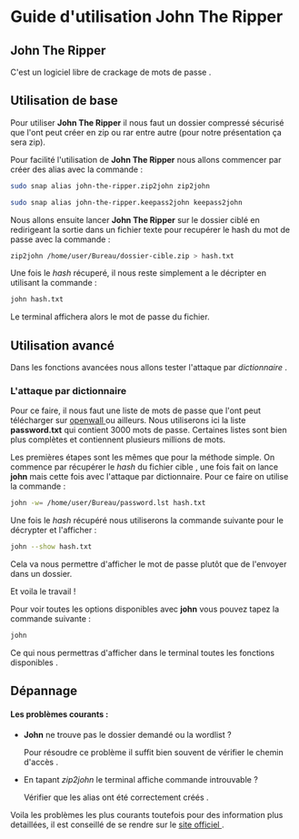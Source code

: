 # Guide d'utilisation John The Ripper

## John The Ripper
C'est un logiciel libre de crackage de mots de passe .

## Utilisation de base
Pour utiliser **John The Ripper** il nous faut un dossier compressé sécurisé que l'ont peut créer en zip ou rar entre autre (pour notre présentation ça sera zip).

Pour facilité l'utilisation de **John The Ripper** nous allons commencer par créer des alias avec la commande :

```Bash
sudo snap alias john-the-ripper.zip2john zip2john
```

```Bash
sudo snap alias john-the-ripper.keepass2john keepass2john
```

Nous allons ensuite lancer **John The Ripper** sur le dossier ciblé en redirigeant la sortie dans un fichier texte pour recupérer le hash du mot de passe avec la commande :

```Bash
zip2john /home/user/Bureau/dossier-cible.zip > hash.txt
```

Une fois le _hash_ récuperé, il nous reste simplement a le décripter en utilisant la commande :

```Bash
john hash.txt
```

Le terminal affichera alors le mot de passe du fichier.  

## Utilisation avancé

Dans les fonctions avancées nous allons tester l'attaque par _dictionnaire_ .

### L'attaque par dictionnaire

Pour ce faire, il nous faut une liste de mots de passe que l'ont peut télécharger sur [ openwall ](https://www.openwall.com/john/) ou ailleurs.
Nous utiliserons ici la liste **password.txt** qui contient 3000 mots de passe. Certaines listes sont bien plus complètes et contiennent plusieurs millions de mots.

Les premières étapes sont les mêmes que pour la méthode simple. On commence par récupérer le _hash_ du fichier cible , une fois fait on lance **john** mais cette fois avec l'attaque par dictionnaire. Pour ce faire on utilise la commande :

```Bash
john -w= /home/user/Bureau/password.lst hash.txt
```

Une fois le _hash_ récupéré nous utiliserons la commande suivante pour le décrypter et l'afficher :

```Bash
john --show hash.txt
```

Cela va nous permettre d'afficher le mot de passe plutôt que de l'envoyer dans un dossier.

Et voila le travail !

Pour voir toutes les options disponibles avec **john** vous pouvez tapez la commande suivante :

```Bash
john
```

Ce qui nous permettras d'afficher dans le terminal toutes les fonctions disponibles .

## Dépannage

#### Les problèmes courants :

- **John** ne trouve pas le dossier demandé ou la wordlist ?

  Pour résoudre ce problème il suffit bien souvent de vérifier le chemin d'accès .

- En tapant _zip2john_ le terminal affiche commande introuvable ?

  Vérifier que les alias ont été correctement créés .

 Voila les problèmes les plus courants toutefois pour des information plus detaillées, il est conseillé de se rendre sur le [ site officiel ]( https://www.openwall.com/john/).
